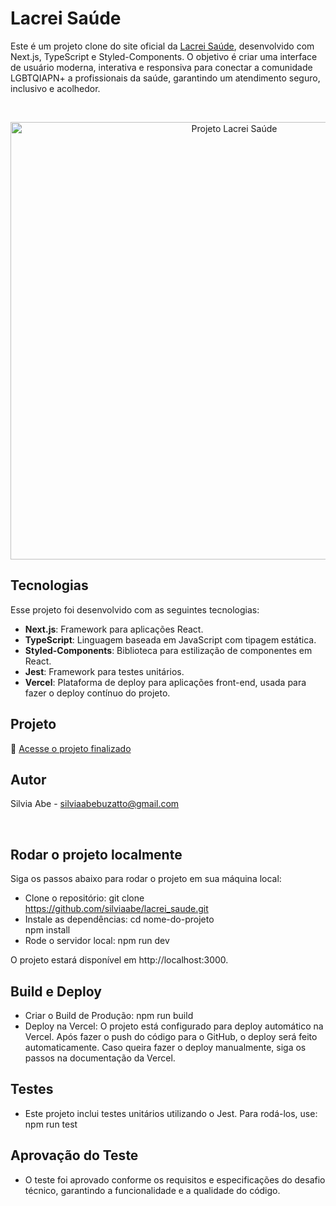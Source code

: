 # Lacrei Saúde

Este é um projeto clone do site oficial da [Lacrei Saúde](https://lacreisaude.com.br/), desenvolvido com Next.js, TypeScript e Styled-Components. O objetivo é criar uma interface de usuário moderna, interativa e responsiva para conectar a comunidade LGBTQIAPN+ a profissionais da saúde, garantindo um atendimento seguro, inclusivo e acolhedor.

<br>

<p align="center">
  <img alt="Projeto Lacrei Saúde" src="https://github.com/user-attachments/assets/412e1392-aadc-4dae-8218-c3b95170411e" width="700">
</p>

## Tecnologias

Esse projeto foi desenvolvido com as seguintes tecnologias:

- <b>Next.js</b>: Framework para aplicações React.
- <b>TypeScript</b>: Linguagem baseada em JavaScript com tipagem estática.
- <b>Styled-Components</b>: Biblioteca para estilização de componentes em React.
- <b>Jest</b>: Framework para testes unitários.
- <b>Vercel</b>: Plataforma de deploy para aplicações front-end, usada para fazer o deploy contínuo do projeto.

## Projeto

🚀 [Acesse o projeto finalizado](https://lacreisaude-one.vercel.app/)

## Autor

Silvia Abe - silviaabebuzatto@gmail.com

<br>

## Rodar o projeto localmente

Siga os passos abaixo para rodar o projeto em sua máquina local:

- Clone o repositório: git clone https://github.com/silviaabe/lacrei_saude.git
- Instale as dependências: cd nome-do-projeto <br>
                           npm install
- Rode o servidor local: npm run dev

O projeto estará disponível em http://localhost:3000.

## Build e Deploy

- Criar o Build de Produção: npm run build
- Deploy na Vercel: O projeto está configurado para deploy automático na Vercel. Após fazer o push do código para o GitHub, o deploy será feito automaticamente. Caso queira fazer o deploy manualmente, siga os passos na documentação da Vercel.

## Testes

- Este projeto inclui testes unitários utilizando o Jest. Para rodá-los, use: npm run test

## Aprovação do Teste 

- O teste foi aprovado conforme os requisitos e especificações do desafio técnico, garantindo a funcionalidade e a qualidade do código.
